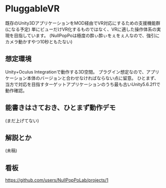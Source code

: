 # PluggableVR

既存のUnity3DアプリケーションをMOD経由でVR対応にするための支援機能群(になる予定)
単にビューだけVR化するものではなく、VRに適した操作体系の実現を目指しています。
(NullPopPoは極度の酔ぃ酔ぃをぇをぇ人なので、強引にカメラ動かすやつ10秒ともたない)


## 想定環境 

Unity+Oculus Integrationで動作する3D空間。
プラグイン想定なので、アプリケーション本体のバージョンと合わせなければならない点に留意。
ひとまず、当方で対応を目指すターゲットアプリケーションのうち最も古いUnity5.6.2f1で動作確認。


## 能書きはさておき、ひとまず動作デモ
(まだ上げてない)


## 解説とか
(未稿)


## 看板

https://github.com/users/NullPopPoLab/projects/1

